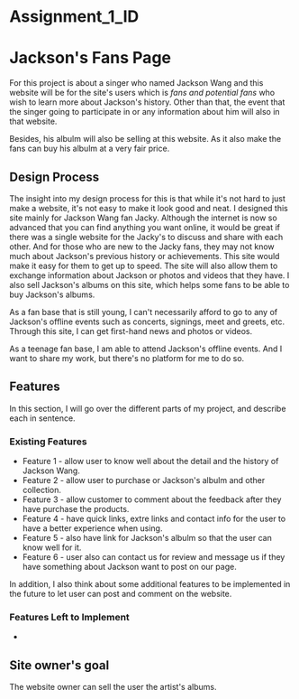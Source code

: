 # Assignment_1_ID
# **Jackson's Fans Page**
For this project is about a singer who named Jackson Wang and this website will be for the site's users which is *fans and potential fans* who wish to learn more about Jackson's history. Other than that, the event that the singer going to participate in or any information about him will also in that website.

Besides, his albulm will also be selling at this website. As it also make the fans can buy his albulm at a very fair price.

## Design Process
The insight into my design process for this is that while it's not hard to just make a website, it's not easy to make it look good and neat. I designed this site mainly for Jackson Wang fan Jacky. Although the internet is now so advanced that you can find anything you want online, it would be great if there was a single website for the Jacky's to discuss and share with each other. And for those who are new to the Jacky fans, they may not know much about Jackson's previous history or achievements. This site would make it easy for them to get up to speed. The site will also allow them to exchange information about Jackson or photos and videos that they have. I also sell Jackson's albums on this site, which helps some fans to be able to buy Jackson's albums.

As a fan base that is still young, I can't necessarily afford to go to any of Jackson's offline events such as concerts, signings, meet and greets, etc. Through this site, I can get first-hand news and photos or videos.

As a teenage fan base, I am able to attend Jackson's offline events. And I want to share my work, but there's no platform for me to do so. 

## Features
In this section, I will go over the different parts of my project, and describe each in sentence.

### Existing Features
- Feature 1 - allow user to know well about the detail and the history of Jackson Wang.
- Feature 2 - allow user to purchase or Jackson's albulm and other collection.
- Feature 3 - allow customer to comment about the feedback after they have purchase the products.
- Feature 4 - have quick links, extre links and contact info for the user to have a better experience when using. 
- Feature 5 - also have link for Jackson's albulm so that the user can know well for it.
- Feature 6 - user also can contact us for review and message us if they have something about Jackson want to post on our page.

In addition,  I also think about some additional features to be implemented in the future to let user can post and comment on the website.

### Features Left to Implement
- 


## Site owner's goal
The website owner can sell the user the artist's albums.